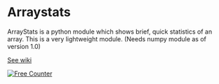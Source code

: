 # Arraystats

ArrayStats is a python module which shows brief, quick statistics of an array. This is a very lightweight module. (Needs numpy module as of version 1.0)

[See wiki](https://github.com/nimbus2009/Arraystats/wiki)

<a href="https://www.hitwebcounter.com" target="_blank">
<img src="https://hitwebcounter.com/counter/counter.php?page=7851457&style=0006&nbdigits=6&type=page&initCount=0" title="Free Counter" border="0" /></a>
